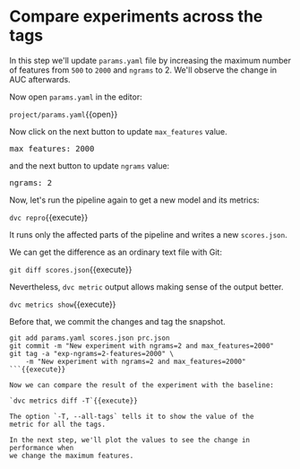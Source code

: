# Compare experiments across the tags

In this step we'll update `params.yaml` file by increasing the maximum number of
features from `500` to `2000` and `ngrams` to 2. We'll observe the change in AUC
afterwards.

Now open `params.yaml` in the editor: 

`project/params.yaml`{{open}}

Now click on the next button to update `max_features` value.

<pre class="file" data-filename="project/params.yaml" data-target="insert" data-marker="max_features: 500">
max_features: 2000
</pre>

and the next button to update `ngrams` value:

<pre class="file" data-filename="project/params.yaml" data-target="insert" data-marker="ngrams: 1">
ngrams: 2
</pre>

Now, let's run the pipeline again to get a new model and its metrics: 

`dvc repro`{{execute}}

It runs only the affected parts of the pipeline and writes a new `scores.json`. 

We can get the difference as an ordinary text file with Git: 

`git diff scores.json`{{execute}}

Nevertheless, `dvc metric` output allows making sense of the output better. 

`dvc metrics show`{{execute}}

Before that, we commit the changes and tag the snapshot. 

```
git add params.yaml scores.json prc.json
git commit -m "New experiment with ngrams=2 and max_features=2000"
git tag -a "exp-ngrams=2-features=2000" \
    -m "New experiment with ngrams=2 and max_features=2000"
```{{execute}}

Now we can compare the result of the experiment with the baseline:

`dvc metrics diff -T`{{execute}}

The option `-T, --all-tags` tells it to show the value of the
metric for all the tags. 

In the next step, we'll plot the values to see the change in performance when
we change the maximum features.